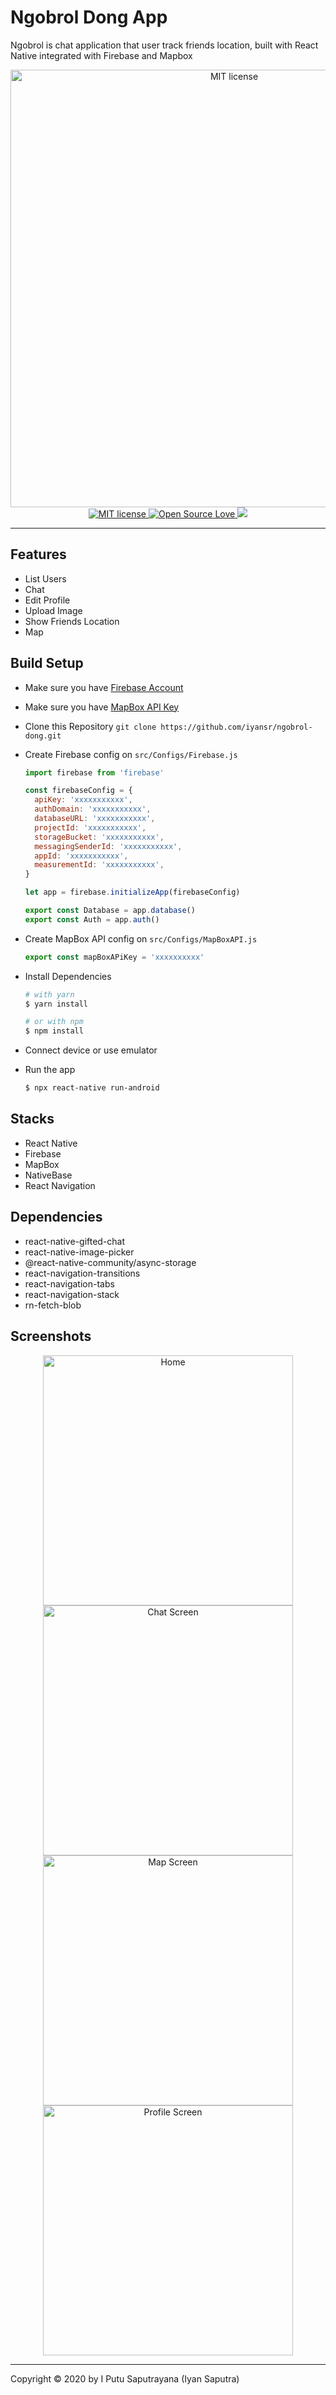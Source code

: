 # Ngobrol Dong App

Ngobrol is chat application that user track friends location, built with React Native integrated with Firebase and Mapbox

<div align='center'>
    <img title="MIT license" src="https://res.cloudinary.com/iyansrcloud/image/upload/v1578126208/screenshot/banner_fwvuaf.png"                    width='700'>
</div>


<div align='center'>
  <a href="https://opensource.org/licenses/MIT">
    <img title="MIT license" src="http://img.shields.io/badge/license-MIT-brightgreen.svg">
  </a>
  <a href="#">
    <img title="Open Source Love" src="https://badges.frapsoft.com/os/v1/open-source.svg?v=102">
  </a>
   <a href="https://github.com/prettier/prettier"><img src="https://img.shields.io/badge/styled_with-prettier-ff69b4.svg"></a>
</div>

---

## Features

- List Users
- Chat
- Edit Profile
- Upload Image
- Show Friends Location
- Map

## Build Setup

- Make sure you have [Firebase Account](https://firebase.google.com/)
- Make sure you have [MapBox API Key](https://www.mapbox.com/)
- Clone this Repository `git clone https://github.com/iyansr/ngobrol-dong.git`
- Create Firebase config on `src/Configs/Firebase.js`

  ```javascript
  import firebase from 'firebase'

  const firebaseConfig = {
    apiKey: 'xxxxxxxxxxx',
    authDomain: 'xxxxxxxxxxx',
    databaseURL: 'xxxxxxxxxxx',
    projectId: 'xxxxxxxxxxx',
    storageBucket: 'xxxxxxxxxxx',
    messagingSenderId: 'xxxxxxxxxxx',
    appId: 'xxxxxxxxxxx',
    measurementId: 'xxxxxxxxxxx',
  }

  let app = firebase.initializeApp(firebaseConfig)

  export const Database = app.database()
  export const Auth = app.auth()
  ```

- Create MapBox API config on `src/Configs/MapBoxAPI.js`

  ```javascript
  export const mapBoxAPiKey = 'xxxxxxxxxx'

  ```

- Install Dependencies 

  ```bash
  # with yarn
  $ yarn install

  # or with npm
  $ npm install
  ```

- Connect device or use emulator

- Run the app 

  ```bash
  $ npx react-native run-android
  ```

## Stacks

- React Native
- Firebase
- MapBox
- NativeBase
- React Navigation

## Dependencies

- react-native-gifted-chat
- react-native-image-picker
- @react-native-community/async-storage
- react-navigation-transitions
- react-navigation-tabs
- react-navigation-stack
- rn-fetch-blob

## Screenshots

<div align='center'>
<img title="Home" src="https://res.cloudinary.com/iyansrcloud/image/upload/v1578125626/screenshot/ChatList_qf0yog.png" width='400'>
<img title="Chat Screen" src="https://res.cloudinary.com/iyansrcloud/image/upload/v1578125627/screenshot/chatscreen_thlytj.png" width='400'>
<img title="Map Screen" src="https://res.cloudinary.com/iyansrcloud/image/upload/v1578125627/screenshot/map_s3ktnf.png" width='400'>
<img title="Profile Screen" src="https://res.cloudinary.com/iyansrcloud/image/upload/v1578125627/screenshot/profile_y1lfzs.png" width='400'>
</div>

---

Copyright © 2020 by I Putu Saputrayana (Iyan Saputra)
